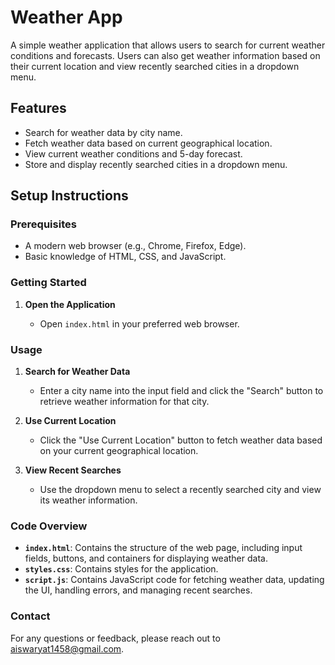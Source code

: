 
# Weather App

A simple weather application that allows users to search for current weather conditions and forecasts. Users can also get weather information based on their current location and view recently searched cities in a dropdown menu.

## Features

- Search for weather data by city name.
- Fetch weather data based on current geographical location.
- View current weather conditions and 5-day forecast.
- Store and display recently searched cities in a dropdown menu.

## Setup Instructions

### Prerequisites

- A modern web browser (e.g., Chrome, Firefox, Edge).
- Basic knowledge of HTML, CSS, and JavaScript.

### Getting Started


1. **Open the Application**

    - Open `index.html` in your preferred web browser.

### Usage

1. **Search for Weather Data**

    - Enter a city name into the input field and click the "Search" button to retrieve weather information for that city.

2. **Use Current Location**

    - Click the "Use Current Location" button to fetch weather data based on your current geographical location.

3. **View Recent Searches**

    - Use the dropdown menu to select a recently searched city and view its weather information.

### Code Overview

- **`index.html`**: Contains the structure of the web page, including input fields, buttons, and containers for displaying weather data.
- **`styles.css`**: Contains styles for the application.
- **`script.js`**: Contains JavaScript code for fetching weather data, updating the UI, handling errors, and managing recent searches.



### Contact

For any questions or feedback, please reach out to [aiswaryat1458@gmail.com](mailto:aiswaryat1458@gmail.com).

